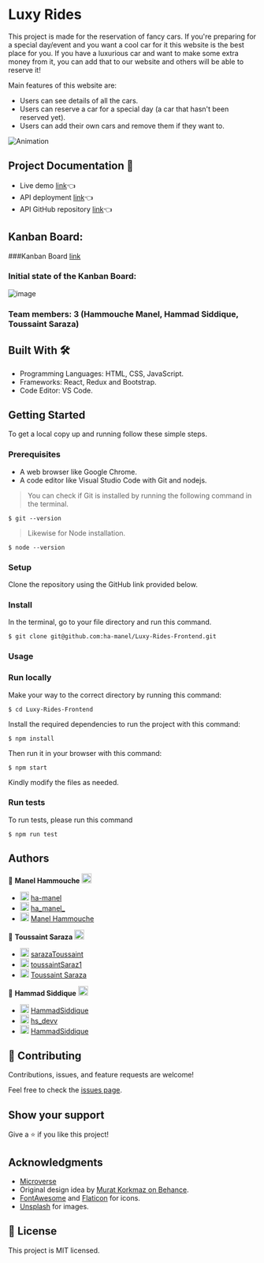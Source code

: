 # Luxy Rides

This project is made for the reservation of fancy cars. If you're preparing for a special day/event and you want a cool car for it this website is the best place for you. If you have a luxurious car and want to make some extra money from it, you can add that to our website and others will be able to reserve it! 

Main features of this website are:
 - Users can see details of all the cars.
 - Users can reserve a car for a special day (a car that hasn't been reserved yet).
 - Users can add their own cars and remove them if they want to.
 
 
 ![Animation](https://user-images.githubusercontent.com/50721479/194094504-2dc496bf-6653-46df-b52b-1f326faf5653.gif)


## Project Documentation 📄

- Live demo [link](https://luxy-ride-frontend.vercel.app/)👈
- API deployment [link](https://luxy-rides-api.herokuapp.com/api-docs/index.html)👈
- API GitHub repository [link](https://github.com/ha-manel/Luxy-Rides-API)👈

## Kanban Board:

###Kanban Board [link](https://github.com/ha-manel/Luxy-Rides-Frontend/projects/1)

### Initial state of the Kanban Board:
![image](https://user-images.githubusercontent.com/50721479/194104684-a457aaeb-762c-453b-a78c-c6405cb7a914.png)

### Team members: 3 (Hammouche Manel, Hammad Siddique, Toussaint Saraza)
 
## Built With 🛠️

 - Programming Languages: HTML, CSS, JavaScript.
 - Frameworks: React, Redux and Bootstrap.
 - Code Editor: VS Code.
 
## Getting Started
 
To get a local copy up and running follow these simple steps.

### Prerequisites

- A web browser like Google Chrome.
- A code editor like Visual Studio Code with Git and nodejs.

> You can check if Git is installed by running the following command in the terminal.
```
$ git --version
```
> Likewise for Node installation.
```
$ node --version
```

### Setup

Clone the repository using the GitHub link provided below.

### Install

In the terminal, go to your file directory and run this command.
```
$ git clone git@github.com:ha-manel/Luxy-Rides-Frontend.git
```
### Usage

### Run locally

Make your way to the correct directory by running this command:

```
$ cd Luxy-Rides-Frontend
```

Install the required dependencies to run the project with this command:
```
$ npm install
```

Then run it in your browser with this command:

```
$ npm start
```

Kindly modify the files as needed.

### Run tests

To run tests, please run this command
```
$ npm run test
```
## Authors

👤 **Manel Hammouche** <img src="https://emojis.slackmojis.com/emojis/images/1531849430/4246/blob-sunglasses.gif?1531849430" width="20"/>

- <img src="https://user-images.githubusercontent.com/67911212/185442918-aa30589c-c9f9-4edb-8955-1036ceebd5c2.png" width="18"/> [ha-manel](https://github.com/ha-manel)
- <img src="https://user-images.githubusercontent.com/67911212/185441124-47527d95-39c5-4984-9d2c-a130be72bd50.png" width="18"/> [ha_manel_](https://twitter.com/ha_manel_)
- <img src="https://user-images.githubusercontent.com/67911212/185442306-ef777855-06ac-4e36-b649-6f0dda869366.png" width="18"/> [Manel Hammouche](https://www.linkedin.com/in/manel-hammouche/)

👤 **Toussaint Saraza** <img src="https://emojis.slackmojis.com/emojis/images/1531849430/4246/blob-sunglasses.gif?1531849430" width="20"/>

- <img src="https://user-images.githubusercontent.com/67911212/185442918-aa30589c-c9f9-4edb-8955-1036ceebd5c2.png" width="18"/> [sarazaToussaint](https://github.com/sarazaToussaint)
- <img src="https://user-images.githubusercontent.com/67911212/185441124-47527d95-39c5-4984-9d2c-a130be72bd50.png" width="18"/> [toussaintSaraz1](https://twitter.com/ToussaintSaraz1)
- <img src="https://user-images.githubusercontent.com/67911212/185442306-ef777855-06ac-4e36-b649-6f0dda869366.png" width="18"/> [Toussaint Saraza](https://www.linkedin.com/in/toussaintsaraza/)

👤 **Hammad Siddique** <img src="https://emojis.slackmojis.com/emojis/images/1531849430/4246/blob-sunglasses.gif?1531849430" width="20"/>

- <img src="https://user-images.githubusercontent.com/67911212/185442918-aa30589c-c9f9-4edb-8955-1036ceebd5c2.png" width="18"/> [HammadSiddique](https://github.com/HammadSiddique)
- <img src="https://user-images.githubusercontent.com/67911212/185441124-47527d95-39c5-4984-9d2c-a130be72bd50.png" width="18"/> [hs_devv](https://twitter.com/hs_devv)
- <img src="https://user-images.githubusercontent.com/67911212/185442306-ef777855-06ac-4e36-b649-6f0dda869366.png" width="18"/> [HammadSiddique](https://www.linkedin.com/in/-hammadsiddique/)

## 🤝 Contributing

Contributions, issues, and feature requests are welcome!

Feel free to check the [issues page](../../issues/).

## Show your support

Give a ⭐️ if you like this project!

## Acknowledgments
- [Microverse](https://www.microverse.org/)
- Original design idea by [Murat Korkmaz on Behance](https://www.behance.net/muratk).
- [FontAwesome](https://fontawesome.com/) and [Flaticon](https://www.flaticon.com/) for icons.
- [Unsplash](https://unsplash.com/) for images.

## 📝 License
This project is MIT licensed.
